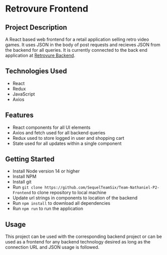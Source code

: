 # Retrovure Frontend

## Project Description

A React based web frontend for a retail application selling retro video games. It uses JSON in the body of post requests and recieves JSON from the backend for all queries. It is currently connected to the back end application at [Retrovure Backend](https://github.com/SequelTeamSix/Team-Nathaniel-P2-Backend).

## Technologies Used

- React
- Redux
- JavaScript
- Axios

## Features

- React components for all UI elements
- Axios and fetch used for all backend queries
- Redux used to store logged in user and shopping cart
- State used for all updates within a single component

## Getting Started

- Install Node version 14 or higher
- Install NPM
- Install git
- Run `git clone https://github.com/SequelTeamSix/Team-Nathaniel-P2-Frontend` to clone repository to local machine
- Update url strings in components to location of the backend
- Run `npm install` to download all dependencies
- Run `npm run` to run the application

## Usage

This project can be used with the corresponding backend project or can be used as a frontend for any backend technology desired as long as the connection URL and JSON usage is followed.
